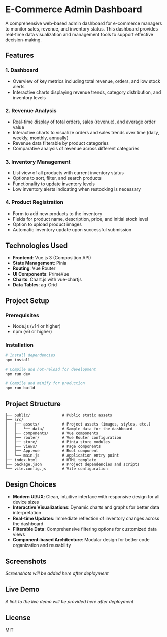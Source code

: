 # E-Commerce Admin Dashboard

A comprehensive web-based admin dashboard for e-commerce managers to monitor sales, revenue, and inventory status. This dashboard provides real-time data visualization and management tools to support effective decision-making.

## Features

### 1. Dashboard
- Overview of key metrics including total revenue, orders, and low stock alerts
- Interactive charts displaying revenue trends, category distribution, and inventory levels

### 2. Revenue Analysis
- Real-time display of total orders, sales (revenue), and average order value
- Interactive charts to visualize orders and sales trends over time (daily, weekly, monthly, annually)
- Revenue data filterable by product categories
- Comparative analysis of revenue across different categories

### 3. Inventory Management
- List view of all products with current inventory status
- Options to sort, filter, and search products
- Functionality to update inventory levels
- Low inventory alerts indicating when restocking is necessary

### 4. Product Registration
- Form to add new products to the inventory
- Fields for product name, description, price, and initial stock level
- Option to upload product images
- Automatic inventory update upon successful submission

## Technologies Used

- **Frontend**: Vue.js 3 (Composition API)
- **State Management**: Pinia
- **Routing**: Vue Router
- **UI Components**: PrimeVue
- **Charts**: Chart.js with vue-chartjs
- **Data Tables**: ag-Grid

## Project Setup

### Prerequisites
- Node.js (v14 or higher)
- npm (v6 or higher)

### Installation

```sh
# Install dependencies
npm install

# Compile and hot-reload for development
npm run dev

# Compile and minify for production
npm run build
```

## Project Structure

```
├── public/              # Public static assets
├── src/
│   ├── assets/          # Project assets (images, styles, etc.)
│   │   └── data/        # Sample data for the dashboard
│   ├── components/      # Vue components
│   ├── router/          # Vue Router configuration
│   ├── store/           # Pinia store modules
│   ├── views/           # Page components
│   ├── App.vue          # Root component
│   └── main.js          # Application entry point
├── index.html           # HTML template
├── package.json         # Project dependencies and scripts
└── vite.config.js       # Vite configuration
```

## Design Choices

- **Modern UI/UX**: Clean, intuitive interface with responsive design for all device sizes
- **Interactive Visualizations**: Dynamic charts and graphs for better data interpretation
- **Real-time Updates**: Immediate reflection of inventory changes across the dashboard
- **Filterable Data**: Comprehensive filtering options for customized data views
- **Component-based Architecture**: Modular design for better code organization and reusability

## Screenshots

*Screenshots will be added here after deployment*

## Live Demo

*A link to the live demo will be provided here after deployment*

## License

MIT
